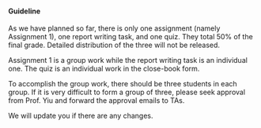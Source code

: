 #### Guideline

As we have planned so far, there is only one assignment (namely Assignment 1), one report writing task, and one quiz. They total 50% of the final grade. Detailed distribution of the three will not be released. 

Assignment 1 is a group work while the report writing task is an individual one. The quiz is an individual work in the close-book form. 

To accomplish the group work, there should be three students in each group. If it is very difficult to form a group of three, please seek approval from Prof. Yiu and forward the approval emails to TAs. 

We will update you if there are any changes. 
